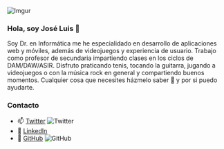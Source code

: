 ![Imgur](https://i.imgur.com/mecHwatt.png)

### Hola, soy José Luis 👋

Soy Dr. en Informática me he especialidado en desarrollo de aplicaciones web y móviles, además de videojuegos y experiencia de usuario.
Trabajo como profesor de secundaria impartiendo clases en los ciclos de DAM/DAW/ASIR. 
Disfruto praticando tenis, tocando la guitarra, jugando a videojuegos o con la música rock en general y compartiendo buenos momentos.
Cualquier cosa que necesites házmelo saber 💬 y por si puedo ayudarte.

### Contacto

* 📫 [Twitter](https://twitter.com/joseluisgonsan) ![Twitter](https://img.shields.io/twitter/follow/joseluisgonsan?style=social)
* 🤔 [LinkedIn](https://www.linkedin.com/in/joseluisgonsan/)
* 🔭 [GitHub](https://github.com/joseluisgs) ![GitHub](https://img.shields.io/github/followers/joseluisgs?style=social)


<!--
**joseluisgs/joseluisgs** is a ✨ _special_ ✨ repository because its `README.md` (this file) appears on your GitHub profile.

Here are some ideas to get you started:

- 🔭 I’m currently working on ...
- 🌱 I’m currently learning ...
- 👯 I’m looking to collaborate on ...
- 🤔 I’m looking for help with ...
- 💬 Ask me about ...
- 📫 How to reach me: ...
- 😄 Pronouns: ...
- ⚡ Fun fact: ...
-->
